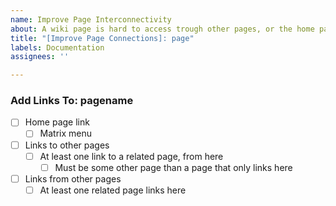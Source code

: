 ```yaml
---
name: Improve Page Interconnectivity
about: A wiki page is hard to access trough other pages, or the home page.
title: "[Improve Page Connections]: page"
labels: Documentation
assignees: ''

---
```


### Add Links To: pagename
* [ ] Home page link
  * [ ] Matrix menu
* [ ] Links to other pages
  * [ ] At least one link to a related page, from here
    * [ ] Must be some other page than a page that only links here
* [ ] Links from other pages
  * [ ] At least one related page links here
